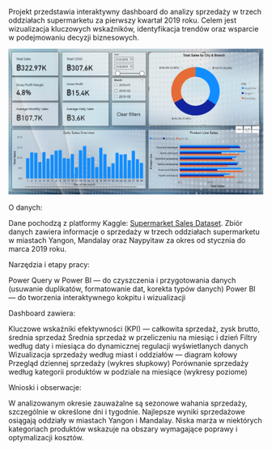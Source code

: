 Projekt przedstawia interaktywny dashboard do analizy sprzedaży w trzech oddziałach supermarketu za pierwszy kwartał 2019 roku. Celem jest wizualizacja kluczowych wskaźników, identyfikacja trendów oraz wsparcie w podejmowaniu decyzji biznesowych.

![Projekt przedstawia interaktywny dashboard do analizy sprzedaży w trzech oddziałach supermarketu za pierwszy kwartał 2019 roku. Celem jest wizualizacja kluczowych wskaźników, identyfikacja trendów oraz wsparcie w podejmowaniu decyzji biznesowych.](image-main.png)

O danych:

Dane pochodzą z platformy Kaggle: [Supermarket Sales Dataset](https://www.kaggle.com/datasets/faresashraf1001/supermarket-sales).
Zbiór danych zawiera informacje o sprzedaży w trzech oddziałach supermarketu w miastach Yangon, Mandalay oraz Naypyitaw za okres od stycznia do marca 2019 roku.

Narzędzia i etapy pracy:

Power Query w Power BI — do czyszczenia i przygotowania danych (usuwanie duplikatów, formatowanie dat, korekta typów danych) Power BI — do tworzenia interaktywnego kokpitu i wizualizacji

Dashboard zawiera:

Kluczowe wskaźniki efektywności (KPI) — całkowita sprzedaż, zysk brutto, średnia sprzedaż 
Średnia sprzedaż w przeliczeniu na miesiąc i dzień 
Filtry według daty i miesiąca do dynamicznej regulacji wyświetlanych danych 
Wizualizacja sprzedaży według miast i oddziałów — diagram kołowy Przegląd dziennej sprzedaży (wykres słupkowy) 
Porównanie sprzedaży według kategorii produktów w podziale na miesiące (wykresy poziome)


Wnioski i obserwacje:

W analizowanym okresie zauważalne są sezonowe wahania sprzedaży, szczególnie w określone dni i tygodnie. 
Najlepsze wyniki sprzedażowe osiągają oddziały w miastach Yangon i Mandalay. 
Niska marża w niektórych kategoriach produktów wskazuje na obszary wymagające poprawy i optymalizacji kosztów.
